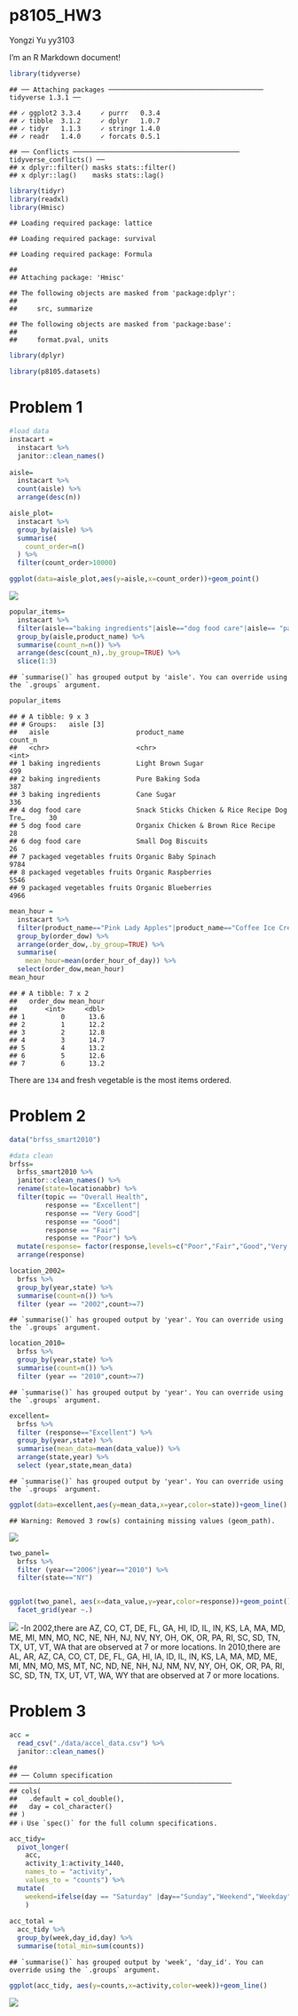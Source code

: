 p8105\_HW3
================
Yongzi Yu yy3103

I’m an R Markdown document!

``` r
library(tidyverse)
```

    ## ── Attaching packages ─────────────────────────────────────── tidyverse 1.3.1 ──

    ## ✓ ggplot2 3.3.4     ✓ purrr   0.3.4
    ## ✓ tibble  3.1.2     ✓ dplyr   1.0.7
    ## ✓ tidyr   1.1.3     ✓ stringr 1.4.0
    ## ✓ readr   1.4.0     ✓ forcats 0.5.1

    ## ── Conflicts ────────────────────────────────────────── tidyverse_conflicts() ──
    ## x dplyr::filter() masks stats::filter()
    ## x dplyr::lag()    masks stats::lag()

``` r
library(tidyr)
library(readxl)
library(Hmisc)
```

    ## Loading required package: lattice

    ## Loading required package: survival

    ## Loading required package: Formula

    ## 
    ## Attaching package: 'Hmisc'

    ## The following objects are masked from 'package:dplyr':
    ## 
    ##     src, summarize

    ## The following objects are masked from 'package:base':
    ## 
    ##     format.pval, units

``` r
library(dplyr)

library(p8105.datasets)
```

# Problem 1

``` r
#load data
instacart =
  instacart %>%
  janitor::clean_names()
  
aisle=
  instacart %>%
  count(aisle) %>%
  arrange(desc(n))

aisle_plot=
  instacart %>%
  group_by(aisle) %>%
  summarise(
    count_order=n()
  ) %>%
  filter(count_order>10000)

ggplot(data=aisle_plot,aes(y=aisle,x=count_order))+geom_point()
```

![](yy3103_HW3_files/figure-gfm/unnamed-chunk-2-1.png)<!-- -->

``` r
popular_items=
  instacart %>%
  filter(aisle=="baking ingredients"|aisle=="dog food care"|aisle== "packaged vegetables fruits") %>%
  group_by(aisle,product_name) %>%
  summarise(count_n=n()) %>%
  arrange(desc(count_n),.by_group=TRUE) %>%
  slice(1:3)
```

    ## `summarise()` has grouped output by 'aisle'. You can override using the `.groups` argument.

``` r
popular_items
```

    ## # A tibble: 9 x 3
    ## # Groups:   aisle [3]
    ##   aisle                      product_name                                count_n
    ##   <chr>                      <chr>                                         <int>
    ## 1 baking ingredients         Light Brown Sugar                               499
    ## 2 baking ingredients         Pure Baking Soda                                387
    ## 3 baking ingredients         Cane Sugar                                      336
    ## 4 dog food care              Snack Sticks Chicken & Rice Recipe Dog Tre…      30
    ## 5 dog food care              Organix Chicken & Brown Rice Recipe              28
    ## 6 dog food care              Small Dog Biscuits                               26
    ## 7 packaged vegetables fruits Organic Baby Spinach                           9784
    ## 8 packaged vegetables fruits Organic Raspberries                            5546
    ## 9 packaged vegetables fruits Organic Blueberries                            4966

``` r
mean_hour = 
  instacart %>%
  filter(product_name=="Pink Lady Apples"|product_name=="Coffee Ice Cream") %>%
  group_by(order_dow) %>%
  arrange(order_dow,.by_group=TRUE) %>%
  summarise(
    mean_hour=mean(order_hour_of_day)) %>%
  select(order_dow,mean_hour)
mean_hour
```

    ## # A tibble: 7 x 2
    ##   order_dow mean_hour
    ##       <int>     <dbl>
    ## 1         0      13.6
    ## 2         1      12.2
    ## 3         2      12.8
    ## 4         3      14.7
    ## 5         4      13.2
    ## 6         5      12.6
    ## 7         6      13.2

There are `134` and fresh vegetable is the most items ordered.

# Problem 2

``` r
data("brfss_smart2010")

#data clean
brfss=
  brfss_smart2010 %>%
  janitor::clean_names() %>%
  rename(state=locationabbr) %>%
  filter(topic == "Overall Health",
         response == "Excellent"|
         response == "Very Good"|
         response == "Good"|
         response == "Fair"|
         response == "Poor") %>%
  mutate(response= factor(response,levels=c("Poor","Fair","Good","Very Good","Excellent"))) %>%
  arrange(response)

location_2002=
  brfss %>%
  group_by(year,state) %>%
  summarise(count=n()) %>%
  filter (year == "2002",count>=7)
```

    ## `summarise()` has grouped output by 'year'. You can override using the `.groups` argument.

``` r
location_2010=
  brfss %>%
  group_by(year,state) %>%
  summarise(count=n()) %>%
  filter (year == "2010",count>=7)
```

    ## `summarise()` has grouped output by 'year'. You can override using the `.groups` argument.

``` r
excellent=
  brfss %>%
  filter (response=="Excellent") %>%
  group_by(year,state) %>%
  summarise(mean_data=mean(data_value)) %>%
  arrange(state,year) %>%
  select (year,state,mean_data)
```

    ## `summarise()` has grouped output by 'year'. You can override using the `.groups` argument.

``` r
ggplot(data=excellent,aes(y=mean_data,x=year,color=state))+geom_line()
```

    ## Warning: Removed 3 row(s) containing missing values (geom_path).

![](yy3103_HW3_files/figure-gfm/unnamed-chunk-3-1.png)<!-- -->

``` r
two_panel=
  brfss %>%
  filter (year=="2006"|year=="2010") %>%
  filter(state=="NY")


ggplot(two_panel, aes(x=data_value,y=year,color=response))+geom_point()+
  facet_grid(year ~.)
```

![](yy3103_HW3_files/figure-gfm/unnamed-chunk-3-2.png)<!-- --> -In
2002,there are AZ, CO, CT, DE, FL, GA, HI, ID, IL, IN, KS, LA, MA, MD,
ME, MI, MN, MO, NC, NE, NH, NJ, NV, NY, OH, OK, OR, PA, RI, SC, SD, TN,
TX, UT, VT, WA that are observed at 7 or more locations. In 2010,there
are AL, AR, AZ, CA, CO, CT, DE, FL, GA, HI, IA, ID, IL, IN, KS, LA, MA,
MD, ME, MI, MN, MO, MS, MT, NC, ND, NE, NH, NJ, NM, NV, NY, OH, OK, OR,
PA, RI, SC, SD, TN, TX, UT, VT, WA, WY that are observed at 7 or more
locations.

# Problem 3

``` r
acc = 
  read_csv("./data/accel_data.csv") %>%
  janitor::clean_names()
```

    ## 
    ## ── Column specification ────────────────────────────────────────────────────────
    ## cols(
    ##   .default = col_double(),
    ##   day = col_character()
    ## )
    ## ℹ Use `spec()` for the full column specifications.

``` r
acc_tidy=
  pivot_longer(
    acc,
    activity_1:activity_1440,
    names_to = "activity", 
    values_to = "counts") %>%
  mutate(
    weekend=ifelse(day == "Saturday" |day=="Sunday","Weekend","Weekday")
    )
  
acc_total = 
  acc_tidy %>%
  group_by(week,day_id,day) %>%
  summarise(total_min=sum(counts))
```

    ## `summarise()` has grouped output by 'week', 'day_id'. You can override using the `.groups` argument.

``` r
ggplot(acc_tidy, aes(y=counts,x=activity,color=week))+geom_line()
```

![](yy3103_HW3_files/figure-gfm/unnamed-chunk-4-1.png)<!-- -->
